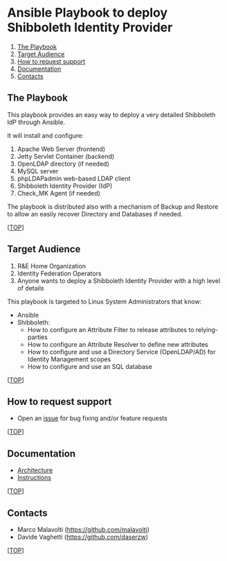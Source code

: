 # Ansible Playbook to deploy Shibboleth Identity Provider

1. [The Playbook](#the-playbook)
2. [Target Audience](#target-audience)
3. [How to request support](#how-to-request-support)
4. [Documentation](#documentation)
5. [Contacts](#contacts)

## The Playbook

This playbook provides an easy way to deploy a very detailed Shibboleth IdP through Ansible.

It will install and configure:

1. Apache Web Server (frontend)
2. Jetty Servlet Container (backend)
3. OpenLDAP directory (if needed)
4. MySQL server
5. phpLDAPadmin web-based LDAP client
6. Shibboleth Identity Provider (IdP)
7. Check_MK Agent (if needed)

The playbook is distributed also with a mechanism of Backup and Restore to allow an easily recover Directory and Databases if needed.

[[TOP](#ansible-playbook-to-deploy-shibboleth-identity-provider)]

## Target Audience

1. R&E Home Organization
2. Identity Federation Operators 
3. Anyone wants to deploy a Shibboleth Identity Provider with a high level of details

This playbook is targeted to Linux System Administrators that know:
* Ansible
* Shibboleth:
  * How to configure an Attribute Filter to release attributes to relying-parties
  * How to configure an Attribute Resolver to define new attributes
  * How to configure and use a Directory Service (OpenLDAP/AD) for Identity Management scopes
  * How to configure and use an SQL database

[[TOP](#ansible-playbook-to-deploy-shibboleth-identity-provider)]

## How to request support

* Open an [issue](https://github.com/GEANT/ansible-shibboleth/issues) for bug fixing and/or feature requests

[[TOP](#ansible-playbook-to-deploy-shibboleth-identity-provider)]

## Documentation

* [Architecture](https://github.com/GEANT/ansible-shibboleth/blob/master/architecture.md)
* [Instructions](https://github.com/GEANT/ansible-shibboleth/blob/master/instructions.md)

[[TOP](#ansible-playbook-to-deploy-shibboleth-identity-provider)]

## Contacts

* Marco Malavolti (https://github.com/malavolti)
* Davide Vaghetti (https://github.com/daserzw)

[[TOP](#ansible-playbook-to-deploy-shibboleth-identity-provider)]
